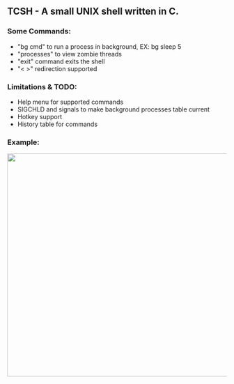 ## TCSH - A small UNIX shell written in C.

### Some Commands:
- "bg cmd" to run a process in background, EX: bg sleep 5
- "processes" to view zombie threads
- "exit" command exits the shell
- "< >" redirection supported

### Limitations & TODO:
- Help menu for supported commands
- SIGCHLD and signals to make background processes table current
- Hotkey support
- History table for commands

### Example:
<img src="https://github.com/tmcarmichael/TCSH-Small-UNIX-Shell/blob/master/tcsh_ex.png" height="512" width="512">
